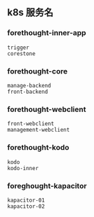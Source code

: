 ## k8s 服务名

### forethought-inner-app
    trigger
    corestone

### forethought-core
    manage-backend
    front-backend

### forethought-webclient
    front-webclient
    management-webclient

### forethought-kodo
    kodo
    kodo-inner

### foreghought-kapacitor
    kapacitor-01
    kapacitor-02
